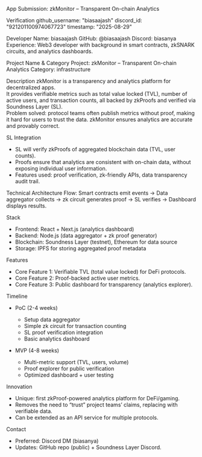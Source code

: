 App Submission: zkMonitor – Transparent On-chain Analytics

Verification
github_username: "biasaajash"
discord_id: "921201100974067723"
timestamp: "2025-08-29"

Developer
Name: biasaajash
GitHub: @biasaajash
Discord: biasanya
Experience: Web3 developer with background in smart contracts, zkSNARK circuits, and analytics dashboards.

Project
Name & Category
Project: zkMonitor – Transparent On-chain Analytics
Category: infrastructure

Description
zkMonitor is a transparency and analytics platform for decentralized apps.  
It provides verifiable metrics such as total value locked (TVL), number of active users, and transaction counts, all backed by zkProofs and verified via Soundness Layer (SL).  
Problem solved: protocol teams often publish metrics without proof, making it hard for users to trust the data. zkMonitor ensures analytics are accurate and provably correct.

SL Integration
- SL will verify zkProofs of aggregated blockchain data (TVL, user counts).  
- Proofs ensure that analytics are consistent with on-chain data, without exposing individual user information.  
- Features used: proof verification, zk-friendly APIs, data transparency audit trail.

Technical
Architecture
Flow: Smart contracts emit events → Data aggregator collects → zk circuit generates proof → SL verifies → Dashboard displays results.  

Stack
- Frontend: React + Next.js (analytics dashboard)  
- Backend: Node.js (data aggregator + zk proof generator)  
- Blockchain: Soundness Layer (testnet), Ethereum for data source  
- Storage: IPFS for storing aggregated proof metadata  

Features
- Core Feature 1: Verifiable TVL (total value locked) for DeFi protocols.  
- Core Feature 2: Proof-backed active user metrics.  
- Core Feature 3: Public dashboard for transparency (analytics explorer).  

Timeline
- PoC (2-4 weeks)  
  - Setup data aggregator  
  - Simple zk circuit for transaction counting  
  - SL proof verification integration  
  - Basic analytics dashboard  

- MVP (4-8 weeks)  
  - Multi-metric support (TVL, users, volume)  
  - Proof explorer for public verification  
  - Optimized dashboard + user testing  

Innovation
- Unique: first zkProof-powered analytics platform for DeFi/gaming.  
- Removes the need to “trust” project teams’ claims, replacing with verifiable data.  
- Can be extended as an API service for multiple protocols.  

Contact
- Preferred: Discord DM (biasanya)  
- Updates: GitHub repo (public) + Soundness Layer Discord.  
